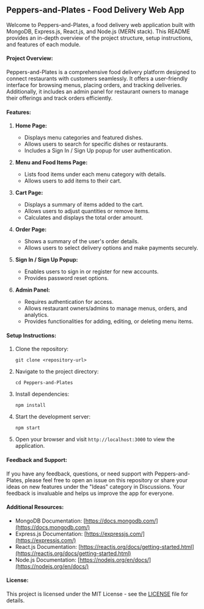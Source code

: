 ## Peppers-and-Plates - Food Delivery Web App

Welcome to Peppers-and-Plates, a food delivery web application built with MongoDB, Express.js, React.js, and Node.js (MERN stack). This README provides an in-depth overview of the project structure, setup instructions, and features of each module.

#### Project Overview:

Peppers-and-Plates is a comprehensive food delivery platform designed to connect restaurants with customers seamlessly. It offers a user-friendly interface for browsing menus, placing orders, and tracking deliveries. Additionally, it includes an admin panel for restaurant owners to manage their offerings and track orders efficiently.

#### Features:

1. **Home Page:**
   - Displays menu categories and featured dishes.
   - Allows users to search for specific dishes or restaurants.
   - Includes a Sign In / Sign Up popup for user authentication.

2. **Menu and Food Items Page:**
   - Lists food items under each menu category with details.
   - Allows users to add items to their cart.

3. **Cart Page:**
   - Displays a summary of items added to the cart.
   - Allows users to adjust quantities or remove items.
   - Calculates and displays the total order amount.

4. **Order Page:**
   - Shows a summary of the user's order details.
   - Allows users to select delivery options and make payments securely.

5. **Sign In / Sign Up Popup:**
   - Enables users to sign in or register for new accounts.
   - Provides password reset options.

6. **Admin Panel:**
   - Requires authentication for access.
   - Allows restaurant owners/admins to manage menus, orders, and analytics.
   - Provides functionalities for adding, editing, or deleting menu items.

#### Setup Instructions:

1. Clone the repository:
   ```
   git clone <repository-url>
   ```

2. Navigate to the project directory:
   ```
   cd Peppers-and-Plates
   ```

3. Install dependencies:
   ```
   npm install
   ```

4. Start the development server:
   ```
   npm start
   ```

5. Open your browser and visit `http://localhost:3000` to view the application.

#### Feedback and Support:

If you have any feedback, questions, or need support with Peppers-and-Plates, please feel free to open an issue on this repository or share your ideas on new features under the "Ideas" category in Discussions. Your feedback is invaluable and helps us improve the app for everyone.

#### Additional Resources:

- MongoDB Documentation: [https://docs.mongodb.com/](https://docs.mongodb.com/)
- Express.js Documentation: [https://expressjs.com/](https://expressjs.com/)
- React.js Documentation: [https://reactjs.org/docs/getting-started.html](https://reactjs.org/docs/getting-started.html)
- Node.js Documentation: [https://nodejs.org/en/docs/](https://nodejs.org/en/docs/)

#### License:

This project is licensed under the MIT License - see the [LICENSE](LICENSE) file for details.
